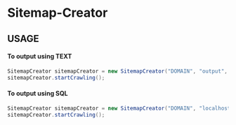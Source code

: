 # Sitemap-Creator

## USAGE

#### To output using TEXT
```java
SitemapCreator sitemapCreator = new SitemapCreator("DOMAIN", "output", "txt");
sitemapCreator.startCrawling();
```


#### To output using SQL
```java
SitemapCreator sitemapCreator = new SitemapCreator("DOMAIN", "localhost", "root", "", "DB", "TABLE");
sitemapCreator.startCrawling();
```
